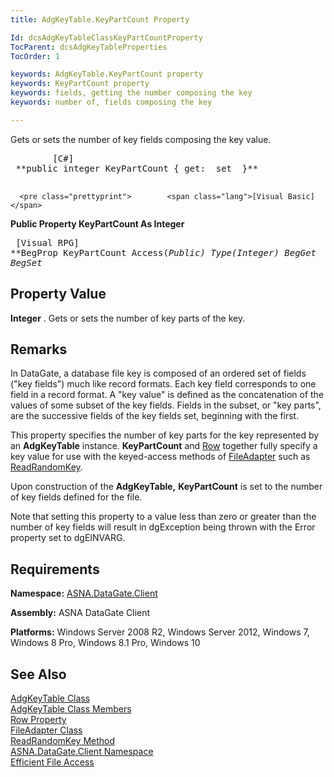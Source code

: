 ```yaml
---
title: AdgKeyTable.KeyPartCount Property

Id: dcsAdgKeyTableClassKeyPartCountProperty
TocParent: dcsAdgKeyTableProperties
TocOrder: 1

keywords: AdgKeyTable.KeyPartCount property
keywords: KeyPartCount property
keywords: fields, getting the number composing the key
keywords: number of, fields composing the key

---
```


Gets or sets the number of key fields composing the key value.
<pre class="prettyprint">        <span class="lang">[C#]</span>
 **public integer KeyPartCount { get:  set  }** 
      </pre>
      <pre class="prettyprint">        <span class="lang">[Visual Basic] </span>
 **Public Property KeyPartCount As Integer** 
      </pre>
      <pre class="prettyprint">
        <span class="lang">[Visual RPG]</span>
 **BegProp KeyPartCount Access(*Public) Type(*Integer)
   BegGet    BegSet** 
      </pre>

## Property Value

**Integer** . Gets or sets the number of key parts of the key.
## Remarks

In DataGate, a database file key is composed of an ordered set of fields ("key fields") much like record formats. Each key field corresponds to one field in a record format. A "key value" is defined as the concatenation of the values of some subset of the key fields. Fields in the subset, or "key parts", are the successive fields of the key fields set, beginning with the first.

This property specifies the number of key parts for the key represented by an **AdgKeyTable** instance. **KeyPartCount** and [Row](adg-key-table-class-row-property.html) together fully specify a key value for use with the keyed-access methods of [ FileAdapter](file-adapter-class.html) such as [ReadRandomKey](file-adapter-class-read-random-key-method.html).

Upon construction of the **AdgKeyTable,** **KeyPartCount** is set to the number of key fields defined for the file.

Note that setting this property to a value less than zero or greater than the number of key fields will result in dgException being thrown with the Error property set to dgEINVARG. 
## Requirements

**Namespace:** [ASNA.DataGate.Client](datagate-client-namespace.html) 

**Assembly:** ASNA DataGate Client

**Platforms:** Windows Server 2008 R2, Windows Server 2012, Windows 7, Windows 8 Pro, Windows 8.1 Pro, Windows 10
## See Also


[AdgKeyTable Class](adg-key-table-class.html)
      <br />
[AdgKeyTable Class Members](adg-key-table-members.html)
      <br />
[Row Property](adg-key-table-class-row-property.html)
      <br />
[FileAdapter Class](file-adapter-class.html)
      <br />
[ReadRandomKey Method](file-adapter-class-read-random-key-method.html)  <br />
[ASNA.DataGate.Client Namespace](datagate-client-namespace.html)<br />
[Efficient File Access](efficient-file-access.html)

